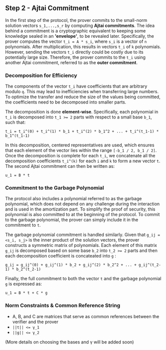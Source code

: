 ## Step 2 - Ajtai Commitment
In the first step of the protocol, the prover commits to the small-norm solution vectors  `s_1,...,s_r` by computing **Ajtai commitments**. 
The idea behind a commitment is a cryptographic equivalent to keeping some knowledge sealed in an **'envelope'**, to be revealed later.
Specifically, the prover computes the vector `t_i = A * s_i`, where `s_i` is a vector of `n` polynomials. 
After multiplication, this results in vectors `t_i` of `k` polynomials. 
However, sending the vectors `t_i` directly could be costly due to its potentially large size. 
Therefore, the prover commits to the `t_i` using another Ajtai commitment, referred to as the **outer commitment**.

### Decomposition for Efficiency

The components of the vector `t_i` have coefficients that are arbitrary modulo `q`. 
This may lead to inefficiencies when transferring large numbers. To optimize the transfer and reduce the size of the values being committed, 
the coefficients need to be decomposed into smaller parts.

The decomposition is done **element-wise**. Specifically, each polynomial in `t_i` is decomposed into `t_1 >= 2` parts with respect to a small base `b_1`, 
such that:

```
t_i = t_i^(0) + t_i^(1) * b_1 + t_i^(2) * b_1^2 + ... + t_i^(t_1-1) * b_1^(t_1-1)
```

In this decomposition, centered representatives are used, which ensures that each element of the vector lies within the range `[-b_1 / 2, b_1 / 2]`.
Once the decomposition is complete for each `t_i`, we concatenate all the decomposition coefficients `t_i^(k)` for each `i` and `k` to form a new vector `t`. 
The second Ajtai commitment can then be written as:
```
u_1 = B * t
```

### Commitment to the Garbage Polynomial

The protocol also includes a polynomial referred to as the garbage polynomial, which does not depend on any challenge during the interaction and is used in the amortization part. To simplify the proof of security, this polynomial is also committed to at the beginning of the protocol. To commit to the garbage polynomial, the prover can simply include it in the commitment to `t`. 

The garbage polynomial commitment is handled similarly. Given that `g_ij = <s_i, s_j>` is the inner product of the solution vectors, 
the prover constructs a symmetric matrix of polynomials. Each element of this matrix `g_ij` is decomposed based on some base `b_2` into `t_2 >= 2` parts and then each decomposition coefficient is concateated into `g` :

```
g_ij = g_ij^(0) + g_ij^(1) * b_2 + g_ij^(2) * b_2^2 + ... + g_ij^(t_2-1) * b_2^(t_2-1)
```

Finally, the full commitment to both the vector `t` and the garbage polynomial `g` is expressed as:
```
u_1 = B * t + C * g
```

### Norm Constraints & Common Reference String
- A, B, and C are matrices that serve as common references between the verifier and the prover
- `||t|| <= γ_1`
- `||g|| <= γ_2`

(More details on choosing the bases and γ will be added soon)

